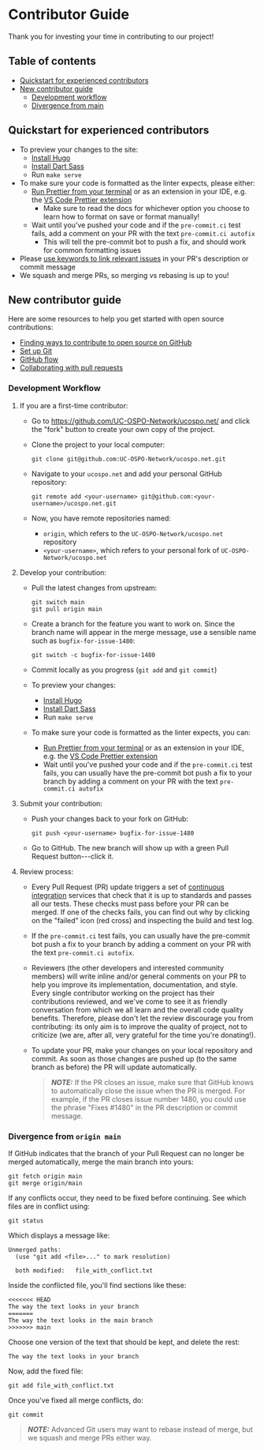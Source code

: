 # Contributor Guide

Thank you for investing your time in contributing to our project!

## Table of contents

- [Quickstart for experienced contributors](#quickstart-for-experienced-contributors)
- [New contributor guide](#new-contributor-guide)
  - [Development workflow](#development-workflow)
  - [Divergence from main](#divergence-from-origin-main)

## Quickstart for experienced contributors

- To preview your changes to the site:
  - [Install Hugo](https://gohugo.io/installation/)
  - [Install Dart Sass](https://gohugo.io/functions/css/sass/#dart-sass)
  - Run `make serve`
- To make sure your code is formatted as the linter expects, please either:
  - [Run Prettier from your terminal](https://prettier.io/docs/install) or as an extension in your IDE, e.g. the [VS Code Prettier extension](https://marketplace.visualstudio.com/items?itemName=esbenp.prettier-vscode)
    - Make sure to read the docs for whichever option you choose to learn how to format on save or format manually!
  - Wait until you've pushed your code and if the `pre-commit.ci` test fails, add a comment on your PR with the text `pre-commit.ci autofix`
    - This will tell the pre-commit bot to push a fix, and should work for common formatting issues
- Please [use keywords to link relevant issues](https://docs.github.com/en/issues/tracking-your-work-with-issues/using-issues/linking-a-pull-request-to-an-issue) in your PR's description or commit message
- We squash and merge PRs, so merging vs rebasing is up to you!

## New contributor guide

Here are some resources to help you get started with open source contributions:

- [Finding ways to contribute to open source on GitHub](https://docs.github.com/en/get-started/exploring-projects-on-github/finding-ways-to-contribute-to-open-source-on-github)
- [Set up Git](https://docs.github.com/en/get-started/quickstart/set-up-git)
- [GitHub flow](https://docs.github.com/en/get-started/quickstart/github-flow)
- [Collaborating with pull requests](https://docs.github.com/en/github/collaborating-with-pull-requests)

### Development Workflow

1.  If you are a first-time contributor:

    - Go to <https://github.com/UC-OSPO-Network/ucospo.net/> and click the
      "fork" button to create your own copy of the project.

    - Clone the project to your local computer:

          git clone git@github.com:UC-OSPO-Network/ucospo.net.git

    - Navigate to your `ucospo.net` and add your personal GitHub repository:

          git remote add <your-username> git@github.com:<your-username>/ucospo.net.git

    - Now, you have remote repositories named:

      - `origin`, which refers to the `UC-OSPO-Network/ucospo.net` repository
      - `<your-username>`, which refers to your personal fork of `UC-OSPO-Network/ucospo.net`

2.  Develop your contribution:

    - Pull the latest changes from upstream:

          git switch main
          git pull origin main

    - Create a branch for the feature you want to work on. Since the branch name will appear in the merge message, use a sensible
      name such as `bugfix-for-issue-1480`:

          git switch -c bugfix-for-issue-1480

    - Commit locally as you progress (`git add` and `git commit`)
    - To preview your changes:
      - [Install Hugo](https://gohugo.io/installation/)
      - [Install Dart Sass](https://gohugo.io/functions/css/sass/#dart-sass)
      - Run `make serve`
    - To make sure your code is formatted as the linter expects, you can:
      - [Run Prettier from your terminal](https://prettier.io/docs/install) or as an extension in your IDE, e.g. the [VS Code Prettier extension](https://marketplace.visualstudio.com/items?itemName=esbenp.prettier-vscode)
      - Wait until you've pushed your code and if the `pre-commit.ci` test fails, you can usually have the pre-commit bot push a fix to your branch by adding a comment on your PR with the text `pre-commit.ci autofix`

3.  Submit your contribution:

    - Push your changes back to your fork on GitHub:

          git push <your-username> bugfix-for-issue-1480

    - Go to GitHub. The new branch will show up with a green Pull Request button---click it.

4.  Review process:

    - Every Pull Request (PR) update triggers a set of [continuous
      integration](https://en.wikipedia.org/wiki/Continuous_integration)
      services that check that it is up to standards and passes
      all our tests. These checks must pass before your PR can be
      merged. If one of the checks fails, you can find out why by
      clicking on the "failed" icon (red cross) and inspecting the
      build and test log.
    - If the `pre-commit.ci` test fails, you can usually have the
      pre-commit bot push a fix to your branch by adding a comment on your
      PR with the text `pre-commit.ci autofix`.
    - Reviewers (the other developers and interested community
      members) will write inline and/or general comments on your PR to
      help you improve its implementation, documentation, and style.
      Every single contributor working on the project has their contributions
      reviewed, and we've come to see it as friendly conversation
      from which we all learn and the overall code quality benefits.
      Therefore, please don't let the review discourage you from
      contributing: its only aim is to improve the quality of project,
      not to criticize (we are, after all, very grateful for the time
      you're donating!).
    - To update your PR, make your changes on your local repository
      and commit. As soon as those changes are pushed up (to the same
      branch as before) the PR will update automatically.

      > **_NOTE:_** If the PR closes an issue, make sure that GitHub knows to
      > automatically close the issue when the PR is merged. For example, if
      > the PR closes issue number 1480, you could use the phrase "Fixes
      > #1480" in the PR description or commit message.

### Divergence from `origin main`

If GitHub indicates that the branch of your Pull Request can no longer
be merged automatically, merge the main branch into yours:

    git fetch origin main
    git merge origin/main

If any conflicts occur, they need to be fixed before continuing. See
which files are in conflict using:

    git status

Which displays a message like:

    Unmerged paths:
      (use "git add <file>..." to mark resolution)

      both modified:   file_with_conflict.txt

Inside the conflicted file, you'll find sections like these:

    <<<<<<< HEAD
    The way the text looks in your branch
    =======
    The way the text looks in the main branch
    >>>>>>> main

Choose one version of the text that should be kept, and delete the rest:

    The way the text looks in your branch

Now, add the fixed file:

    git add file_with_conflict.txt

Once you've fixed all merge conflicts, do:

    git commit

> **_NOTE:_** Advanced Git users may want to rebase instead of merge, but we squash
> and merge PRs either way.
